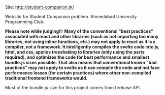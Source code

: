 Site: http://student-companion.tk/

Website for Student Companion problem. Ahmedabad University Programming Club.

**Please note while judging!!: Many of the conventional "best practices" associated with react and other libraries (such as not importing too many libraries, not using inline functions, etc.) may not apply to react as it is a compiler, not a framework. It intelligently compiles the svelte code into js, html, and css, applies treeshaking to libraries (only using the parts required), and optimizes the code for best performance and smallest bundle.js sizes possible. That also means that conventional known "bad practices" may not apply to svelte as it can compile the code and not face performance losses (for certain practices) where other non-compiled traditional frontend frameworks would.**

Most of the bundle.js size for this project comes from firebase API.
